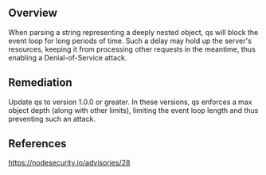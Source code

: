## Overview
When parsing a string representing a deeply nested object, qs will block the event loop for long periods of time. Such a delay may hold up the server's resources, keeping it from processing other requests in the meantime, thus enabling a Denial-of-Service attack. 

## Remediation
Update qs to version 1.0.0 or greater. In these versions, qs enforces a max object depth (along with other limits), limiting the event loop length and thus preventing such an attack.

## References
https://nodesecurity.io/advisories/28
